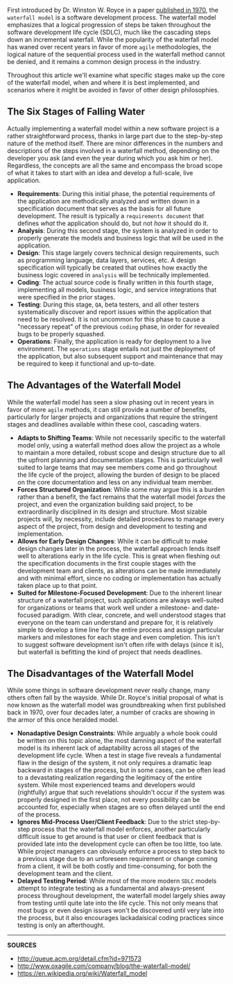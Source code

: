 First introduced by Dr. Winston W. Royce in a paper [published in 1970](http://www.cs.umd.edu/class/spring2003/cmsc838p/Process/waterfall.pdf), the `waterfall model` is a software development process.  The waterfall model emphasizes that a logical progression of steps be taken throughout the software development life cycle (SDLC), much like the cascading steps down an incremental waterfall.  While the popularity of the waterfall model has waned over recent years in favor of more `agile` methodologies, the logical nature of the sequential process used in the waterfall method cannot be denied, and it remains a common design process in the industry.

Throughout this article we'll examine what specific stages make up the core of the waterfall model, when and where it is best implemented, and scenarios where it might be avoided in favor of other design philosophies.

## The Six Stages of Falling Water

Actually implementing a waterfall model within a new software project is a rather straightforward process, thanks in large part due to the step-by-step nature of the method itself.  There are minor differences in the numbers and descriptions of the steps involved in a waterfall method, depending on the developer you ask (and even the year during which you ask him or her).  Regardless, the concepts are all the same and encompass the broad scope of what it takes to start with an idea and develop a full-scale, live application.

- __Requirements__: During this initial phase, the potential requirements of the application are methodically analyzed and written down in a specification document that serves as the basis for all future development.  The result is typically a `requirements document` that defines _what_ the application should do, but not _how_ it should do it.
- __Analysis__: During this second stage, the system is analyzed in order to properly generate the models and business logic that will be used in the application.
- __Design__: This stage largely covers technical design requirements, such as programming language, data layers, services, etc.  A design specification will typically be created that outlines how exactly the business logic covered in `analysis` will be technically implemented.
- __Coding__: The actual source code is finally written in this fourth stage, implementing all models, business logic, and service integrations that were specified in the prior stages.
- __Testing__: During this stage, `QA`, beta testers, and all other testers systematically discover and report issues within the application that need to be resolved.  It is not uncommon for this phase to cause a "necessary repeat" of the previous `coding` phase, in order for revealed bugs to be properly squashed.
- __Operations__: Finally, the application is ready for deployment to a live environment.  The `operations` stage entails not just the deployment of the application, but also subsequent support and maintenance that may be required to keep it functional and up-to-date.

## The Advantages of the Waterfall Model

While the waterfall model has seen a slow phasing out in recent years in favor of more `agile` methods, it can still provide a number of benefits, particularly for larger projects and organizations that require the stringent stages and deadlines available within these cool, cascading waters.

- __Adapts to Shifting Teams__: While not necessarily specific to the waterfall model only, using a waterfall method does allow the project as a whole to maintain a more detailed, robust scope and design structure due to all the upfront planning and documentation stages.  This is particularly well suited to large teams that may see members come and go throughout the life cycle of the project, allowing the burden of design to be placed on the core documentation and less on any individual team member.
- __Forces Structured Organization__: While some may argue this is a burden rather than a benefit, the fact remains that the waterfall model _forces_ the project, and even the organization building said project, to be extraordinarily disciplined in its design and structure.  Most sizable projects will, by necessity, include detailed procedures to manage every aspect of the project, from design and development to testing and implementation.
- __Allows for Early Design Changes__: While it can be difficult to make design changes later in the process, the waterfall approach lends itself well to alterations early in the life cycle.  This is great when fleshing out the specification documents in the first couple stages with the development team and clients, as alterations can be made immediately and with minimal effort, since no coding or implementation has actually taken place up to that point.
- __Suited for Milestone-Focused Development__: Due to the inherent linear structure of a waterfall project, such applications are always well-suited for organizations or teams that work well under a milestone- and date-focused paradigm.  With clear, concrete, and well understood stages that everyone on the team can understand and prepare for, it is relatively simple to develop a time line for the entire process and assign particular markers and milestones for each stage and even completion.  This isn't to suggest software development isn't often rife with delays (since it is), but waterfall is befitting the kind of project that needs deadlines.

## The Disadvantages of the Waterfall Model

While some things in software development never really change, many others often fall by the wayside.  While Dr. Royce's initial proposal of what is now known as the waterfall model was groundbreaking when first published back in 1970, over four decades later, a number of cracks are showing in the armor of this once heralded model.

- __Nonadaptive Design Constraints__: While arguably a whole book could be written on this topic alone, the most damning aspect of the waterfall model is its inherent lack of adaptability across all stages of the development life cycle.  When a test in stage five reveals a fundamental flaw in the design of the system, it not only requires a dramatic leap backward in stages of the process, but in some cases, can be often lead to a devastating realization regarding the legitimacy of the entire system.  While most experienced teams and developers would (rightfully) argue that such revelations shouldn't occur if the system was properly designed in the first place, not every possibility can be accounted for, especially when stages are so often delayed until the end of the process.
- __Ignores Mid-Process User/Client Feedback__: Due to the strict step-by-step process that the waterfall model enforces, another particularly difficult issue to get around is that user or client feedback that is provided late into the development cycle can often be too little, too late.  While project managers can obviously enforce a process to step back to a previous stage due to an unforeseen requirement or change coming from a client, it will be both costly and time-consuming, for both the development team and the client.
- __Delayed Testing Period__: While most of the more modern `SDLC` models attempt to integrate testing as a fundamental and always-present process throughout development, the waterfall model largely shies away from testing until quite late into the life cycle.  This not only means that most bugs or even design issues won't be discovered until very late into the process, but it also encourages lackadaisical coding practices since testing is only an afterthought.


---

__SOURCES__

- http://queue.acm.org/detail.cfm?id=971573
- http://www.oxagile.com/company/blog/the-waterfall-model/
- https://en.wikipedia.org/wiki/Waterfall_model
